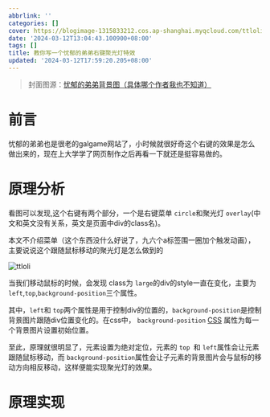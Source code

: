 ```yaml
---
abbrlink: ''
categories: []
cover: https://blogimage-1315833212.cos.ap-shanghai.myqcloud.com/ttloli%2Fcover.webp
date: '2024-03-12T13:04:43.100900+08:00'
tags: []
title: 教你写一个忧郁的弟弟右键聚光灯特效
updated: '2024-03-12T17:59:20.205+08:00'
---
```

> 封面图源：[忧郁的弟弟背景图（具体哪个作者我也不知道）](https://www.ttloli.com/)

# 前言

忧郁的弟弟也是很老的galgame网站了，小时候就很好奇这个右键的效果是怎么做出来的，现在上大学学了网页制作之后再看一下就还是挺容易做的。

# 原理分析

看图可以发现,这个右键有两个部分，一个是右键菜单 `circle`和聚光灯 `overlay`(中文和英文没有关系，英文是页面中div的class名)。

本文不介绍菜单（这个东西没什么好说了，九六个a标签围一圈加个触发动画），主要说说这个跟随鼠标移动的聚光灯是怎么做到的

![ttloli](https://blogimage-1315833212.cos.ap-shanghai.myqcloud.com/ttloli/ttloli1.png)

当我们移动鼠标的时候，会发现 class为 `large`的div的style一直在变化，主要为 `left`,`top`,`background-position`三个属性。

其中，`left`和 `top`两个属性是用于控制div的位置的，`background-position`是控制背景图片跟随div位置变化的。在css中， `background-position` [CSS](https://developer.mozilla.org/zh-CN/docs/Web/CSS) 属性为每一个背景图片设置初始位置。

至此，原理就很明显了，元素设置为绝对定位，元素的 `top `和 `left`属性会让元素跟随鼠标移动，而 `background-position`属性会让子元素的背景图片会与鼠标的移动方向相反移动，这样便能实现聚光灯的效果。

# 原理实现

